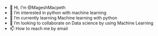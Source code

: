 - 👋 Hi, I’m @MageshMacpeth
- 👀 I’m interested in python with machine learning
- 🌱 I’m currently learning Machine learning with python
- 💞️ I’m looking to collaborate on Data science by using Machine Learning
- 📫 How to reach me by email

<!---
MageshMacpeth/MageshMacpeth is a ✨ special ✨ repository because its `README.md` (this file) appears on your GitHub profile.
You can click the Preview link to take a look at your changes.
--->
